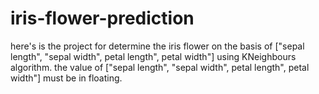 # iris-flower-prediction
here's is the project for determine the iris flower on the basis of ["sepal length", "sepal width", petal length", petal width"] using KNeighbours algorithm.
the value of ["sepal length", "sepal width", petal length", petal width"] must be in floating.

